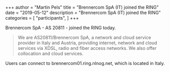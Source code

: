 +++
author = "Martin Pels"
title = "Brennercom SpA (IT) joined the RING"
date = "2019-05-12"
description = "Brennercom SpA (IT) joined the RING"
categories = [
    "participants",
]
+++

Brennercom SpA - AS 20811 - joined the RING today.

> We are AS20811/Brennercom SpA, a network and cloud service provider in Italy and Austria, providing internet, network and cloud services via XDSL, radio and fiber access networks. We also offer collocation and cloud services.

Users can connect to brennercom01.ring.nlnog.net, which is located in Italy.

